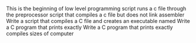 This is the beginning of low level programming
script runs a c file through the preprocessor
script that compiles a c file but does not link
assembler
Write a script that compiles a C file and creates an executable named
Write a C program that prints exactly
Write a C program that prints exactly
compiles sizes of computer
